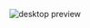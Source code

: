 ![desktop preview](https://github.com/v0-nico/qr-code-component/blob/main/design/desktop-preview.jpg)
